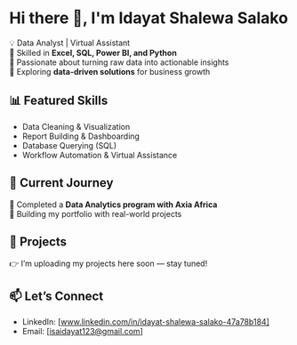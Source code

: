 # Hi there 👋, I'm Idayat Shalewa Salako  

💡 Data Analyst | Virtual Assistant  
🔹 Skilled in **Excel, SQL, Power BI, and Python**  
🔹 Passionate about turning raw data into actionable insights  
🔹 Exploring **data-driven solutions** for business growth  

## 📊 Featured Skills  
- Data Cleaning & Visualization  
- Report Building & Dashboarding  
- Database Querying (SQL)  
- Workflow Automation & Virtual Assistance  

## 🚀 Current Journey  
🌱 Completed a **Data Analytics program with Axia Africa**  
🎯 Building my portfolio with real-world projects  

## 📂 Projects  
👉 I’m uploading my projects here soon — stay tuned!  

## 📫 Let’s Connect  
- LinkedIn: [www.linkedin.com/in/idayat-shalewa-salako-47a78b184]  
- Email: [isaidayat123@gmail.com]  
